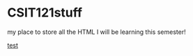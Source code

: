 # CSIT121stuff
my place to store all the HTML I will be learning this semester!


<a href="#">test</a>
